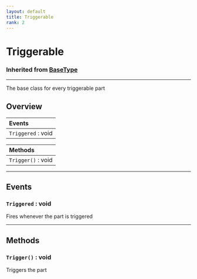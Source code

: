 ```yaml
---
layout: default
title: Triggerable
rank: 2
---
```


# Triggerable
### Inherited from [BaseType](/cosmicjunk.lua/docs/types/BaseType)

***

The base class for every triggerable part

## Overview

|**Events**                                             |
| :---------------------------------------------------- |
|`Triggered` : void                                     |

|**Methods**                                              |
| :------------------------------------------------------ |
|`Trigger()` : void                                       |

***

## Events

### `Triggered` : void

Fires whenever the part is triggered

***

## Methods

### `Trigger()` : void

Triggers the part
